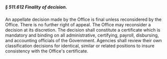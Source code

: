 ##### § 511.612 Finality of decision. #####

An appellate decision made by the Office is final unless reconsidered by the Office. There is no further right of appeal. The Office may reconsider a decision at its discretion. The decision shall constitute a certificate which is mandatory and binding on all administrative, certifying, payroll, disbursing, and accounting officials of the Government. Agencies shall review their own classification decisions for identical, similar or related positions to insure consistency with the Office's certificate.
